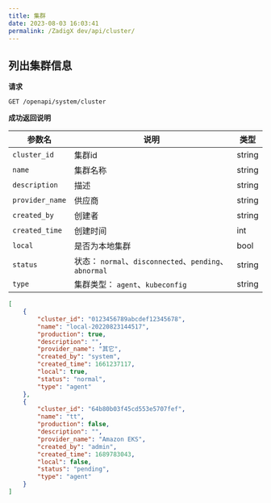 ```yaml
---
title: 集群
date: 2023-08-03 16:03:41
permalink: /ZadigX dev/api/cluster/
---
```


## 列出集群信息

**请求**

```
GET /openapi/system/cluster
```

**成功返回说明**

| 参数名          | 说明                                                   | 类型   |
| --------------- | ------------------------------------------------------ | ------ |
| `cluster_id`    | 集群id                                                 | string |
| `name`          | 集群名称                                               | string |
| `description`   | 描述                                                   | string |
| `provider_name` | 供应商                                                 | string |
| `created_by`    | 创建者                                                 | string |
| `created_time`  | 创建时间                                               | int    |
| `local`         | 是否为本地集群                                         | bool   |
| `status`        | 状态： `normal`、`disconnected`、`pending`、`abnormal` | string |
| `type`          | 集群类型： `agent`、`kubeconfig`                       | string |

```json
[
    {
        "cluster_id": "0123456789abcdef12345678",
        "name": "local-20220823144517",
        "production": true,
        "description": "",
        "provider_name": "其它",
        "created_by": "system",
        "created_time": 1661237117,
        "local": true,
        "status": "normal",
        "type": "agent"
    },
    {
        "cluster_id": "64b80b03f45cd553e5707fef",
        "name": "tt",
        "production": false,
        "description": "",
        "provider_name": "Amazon EKS",
        "created_by": "admin",
        "created_time": 1689783043,
        "local": false,
        "status": "pending",
        "type": "agent"
    }
]
```

